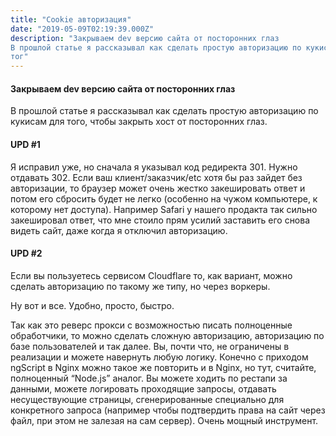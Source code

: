 ```yaml
---
title: "Cookie авторизация"
date: "2019-05-09T02:19:39.000Z"
description: "Закрываем dev версию сайта от посторонних глаз
В прошлой статье я рассказывал как сделать простую авторизацию по кукисам для
тог"
---
```


<h4>Закрываем dev версию сайта от посторонних глаз</h4>
<p>В прошлой статье я рассказывал как сделать простую авторизацию по кукисам для того, чтобы закрыть хост от посторонних глаз.</p>
<h4>UPD #1</h4>
<p>Я исправил уже, но сначала я указывал код редиректа 301. Нужно отдавать 302. Если ваш клиент/заказчик/etc хотя бы раз зайдет без авторизации, то браузер может очень жестко закешировать ответ и потом его сбросить будет не легко (особенно на чужом компьютере, к которому нет доступа). Например Safari у нашего продакта так сильно закешировал ответ, что мне стоило прям усилий заставить его снова видеть сайт, даже когда я отключил авторизацию.</p>
<h4>UPD #2</h4>
<p>Если вы пользуетесь сервисом Cloudflare то, как вариант, можно сделать авторизацию по такому же типу, но через воркеры.</p>

<p>Ну вот и все. Удобно, просто, быстро.</p>
<p>Так как это реверс прокси с возможностью писать полноценные обработчики, то можно сделать сложную авторизацию, авторизацию по базе пользователей и так далее. Вы, почти что, не ограничены в реализации и можете навернуть любую логику. Конечно с приходом ngScript в Nginx можно такое же повторить и в Nginx, но тут, считайте, полноценный “Node.js” аналог. Вы можете ходить по рестапи за данными, можете логировать проходящие запросы, отдавать несуществующие страницы, сгенерированные специально для конкретного запроса (например чтобы подтвердить права на сайт через файл, при этом не залезая на сам сервер). Очень мощный инструмент.</p>


